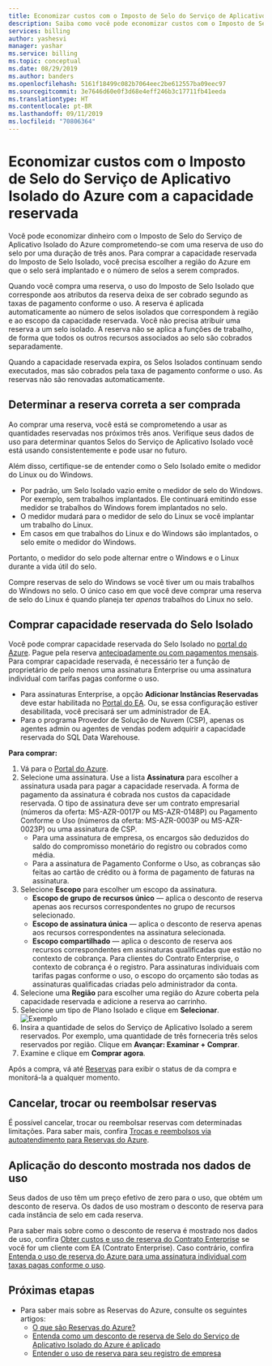 ```yaml
---
title: Economizar custos com o Imposto de Selo do Serviço de Aplicativo Isolado do Azure com a capacidade reservada
description: Saiba como você pode economizar custos com o Imposto de Selo do Serviço de Aplicativo Isolado do Azure com a capacidade reservada.
services: billing
author: yashesvi
manager: yashar
ms.service: billing
ms.topic: conceptual
ms.date: 08/29/2019
ms.author: banders
ms.openlocfilehash: 5161f18499c082b7064eec2be612557ba09eec97
ms.sourcegitcommit: 3e7646d60e0f3d68e4eff246b3c17711fb41eeda
ms.translationtype: HT
ms.contentlocale: pt-BR
ms.lasthandoff: 09/11/2019
ms.locfileid: "70806364"
---
```

# <a name="save-costs-for-azure-app-service-isolated-stamp-fee-with-reserved-capacity"></a>Economizar custos com o Imposto de Selo do Serviço de Aplicativo Isolado do Azure com a capacidade reservada

Você pode economizar dinheiro com o Imposto de Selo do Serviço de Aplicativo Isolado do Azure comprometendo-se com uma reserva de uso do selo por uma duração de três anos. Para comprar a capacidade reservada do Imposto de Selo Isolado, você precisa escolher a região do Azure em que o selo será implantado e o número de selos a serem comprados.

Quando você compra uma reserva, o uso do Imposto de Selo Isolado que corresponde aos atributos da reserva deixa de ser cobrado segundo as taxas de pagamento conforme o uso. A reserva é aplicada automaticamente ao número de selos isolados que correspondem à região e ao escopo da capacidade reservada. Você não precisa atribuir uma reserva a um selo isolado. A reserva não se aplica a funções de trabalho, de forma que todos os outros recursos associados ao selo são cobrados separadamente.

Quando a capacidade reservada expira, os Selos Isolados continuam sendo executados, mas são cobrados pela taxa de pagamento conforme o uso. As reservas não são renovadas automaticamente.

## <a name="determine-the-right-reservation-to-purchase"></a>Determinar a reserva correta a ser comprada

Ao comprar uma reserva, você está se comprometendo a usar as quantidades reservadas nos próximos três anos. Verifique seus dados de uso para determinar quantos Selos do Serviço de Aplicativo Isolado você está usando consistentemente e pode usar no futuro.

Além disso, certifique-se de entender como o Selo Isolado emite o medidor do Linux ou do Windows.

- Por padrão, um Selo Isolado vazio emite o medidor de selo do Windows. Por exemplo, sem trabalhos implantados. Ele continuará emitindo esse medidor se trabalhos do Windows forem implantados no selo.
- O medidor mudará para o medidor de selo do Linux se você implantar um trabalho do Linux.
- Em casos em que trabalhos do Linux e do Windows são implantados, o selo emite o medidor do Windows.

Portanto, o medidor do selo pode alternar entre o Windows e o Linux durante a vida útil do selo.

Compre reservas de selo do Windows se você tiver um ou mais trabalhos do Windows no selo. O único caso em que você deve comprar uma reserva de selo do Linux é quando planeja ter _apenas_ trabalhos do Linux no selo.

## <a name="buy-isolated-stamp-reserved-capacity"></a>Comprar capacidade reservada do Selo Isolado

Você pode comprar capacidade reservada do Selo Isolado no [portal do Azure](https://portal.azure.com/#blade/Microsoft_Azure_Reservations/CreateBlade/referrer/documentation/filters/%7B%22reservedResourceType%22%3A%22AppService%22%7D). Pague pela reserva [antecipadamente ou com pagamentos mensais](billing-monthly-payments-reservations.md). Para comprar capacidade reservada, é necessário ter a função de proprietário de pelo menos uma assinatura Enterprise ou uma assinatura individual com tarifas pagas conforme o uso.

- Para assinaturas Enterprise, a opção **Adicionar Instâncias Reservadas** deve estar habilitada no [Portal do EA](https://ea.azure.com/). Ou, se essa configuração estiver desabilitada, você precisará ser um administrador de EA.
- Para o programa Provedor de Solução de Nuvem (CSP), apenas os agentes admin ou agentes de vendas podem adquirir a capacidade reservada do SQL Data Warehouse.

**Para comprar:**

1. Vá para o [Portal do Azure](https://portal.azure.com/#blade/Microsoft_Azure_Reservations/CreateBlade/referrer/documentation/filters/%7B%22reservedResourceType%22%3A%22AppService%22%7D).
1. Selecione uma assinatura. Use a lista **Assinatura** para escolher a assinatura usada para pagar a capacidade reservada. A forma de pagamento da assinatura é cobrada nos custos da capacidade reservada. O tipo de assinatura deve ser um contrato empresarial (números da oferta: MS-AZR-0017P ou MS-AZR-0148P) ou Pagamento Conforme o Uso (números da oferta: MS-AZR-0003P ou MS-AZR-0023P) ou uma assinatura de CSP.
    - Para uma assinatura de empresa, os encargos são deduzidos do saldo do compromisso monetário do registro ou cobrados como média.
    - Para a assinatura de Pagamento Conforme o Uso, as cobranças são feitas ao cartão de crédito ou à forma de pagamento de faturas na assinatura.
1. Selecione **Escopo** para escolher um escopo da assinatura.
    - **Escopo de grupo de recursos único** — aplica o desconto de reserva apenas aos recursos correspondentes no grupo de recursos selecionado.
    - **Escopo de assinatura única** — aplica o desconto de reserva apenas aos recursos correspondentes na assinatura selecionada.
    - **Escopo compartilhado** — aplica o desconto de reserva aos recursos correspondentes em assinaturas qualificadas que estão no contexto de cobrança. Para clientes do Contrato Enterprise, o contexto de cobrança é o registro. Para assinaturas individuais com tarifas pagas conforme o uso, o escopo do orçamento são todas as assinaturas qualificadas criadas pelo administrador da conta.
1. Selecione uma **Região** para escolher uma região do Azure coberta pela capacidade reservada e adicione a reserva ao carrinho.
1. Selecione um tipo de Plano Isolado e clique em **Selecionar**.  
    ![Exemplo ](./media/billing-prepay-app-service-isolated-stamp/app-service-isolated-stamp-select.png)
1. Insira a quantidade de selos do Serviço de Aplicativo Isolado a serem reservados. Por exemplo, uma quantidade de três forneceria três selos reservados por região. Clique em **Avançar: Examinar + Comprar**.
1. Examine e clique em **Comprar agora**.

Após a compra, vá até [Reservas](https://portal.azure.com/#blade/Microsoft_Azure_Reservations/ReservationsBrowseBlade) para exibir o status de da compra e monitorá-la a qualquer momento.

## <a name="cancel-exchange-or-refund-reservations"></a>Cancelar, trocar ou reembolsar reservas

É possível cancelar, trocar ou reembolsar reservas com determinadas limitações. Para saber mais, confira [Trocas e reembolsos via autoatendimento para Reservas do Azure](billing-azure-reservations-self-service-exchange-and-refund.md).

## <a name="discount-application-shown-in-usage-data"></a>Aplicação do desconto mostrada nos dados de uso

Seus dados de uso têm um preço efetivo de zero para o uso, que obtém um desconto de reserva. Os dados de uso mostram o desconto de reserva para cada instância de selo em cada reserva.

Para saber mais sobre como o desconto de reserva é mostrado nos dados de uso, confira [Obter custos e uso de reserva do Contrato Enterprise](billing-understand-reserved-instance-usage-ea.md) se você for um cliente com EA (Contrato Enterprise). Caso contrário, confira [Entenda o uso de reserva do Azure para uma assinatura individual com taxas pagas conforme o uso](billing-understand-reserved-instance-usage.md).

## <a name="next-steps"></a>Próximas etapas

- Para saber mais sobre as Reservas do Azure, consulte os seguintes artigos:
  - [O que são Reservas do Azure?](billing-save-compute-costs-reservations.md)
  - [Entenda como um desconto de reserva de Selo do Serviço de Aplicativo Isolado do Azure é aplicado](billing-reservation-discount-app-service-isolated-stamp.md)
  - [Entender o uso de reserva para seu registro de empresa](billing-understand-reserved-instance-usage-ea.md)
